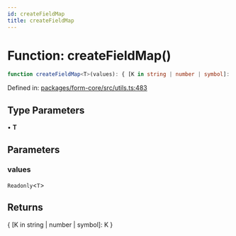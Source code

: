 ```yaml
---
id: createFieldMap
title: createFieldMap
---
```


<!-- DO NOT EDIT: this page is autogenerated from the type comments -->

# Function: createFieldMap()

```ts
function createFieldMap<T>(values): { [K in string | number | symbol]: K }
```

Defined in: [packages/form-core/src/utils.ts:483](https://github.com/TanStack/form/blob/main/packages/form-core/src/utils.ts#L483)

## Type Parameters

• **T**

## Parameters

### values

`Readonly`\<`T`\>

## Returns

\{ \[K in string \| number \| symbol\]: K \}
